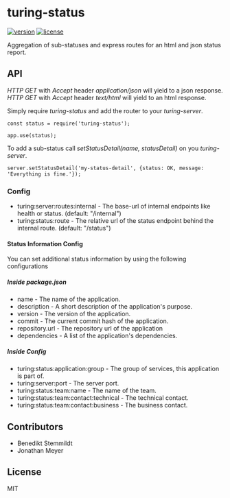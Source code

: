 # turing-status

[![version](https://img.shields.io/npm/v/turing-status.svg)](https://www.npmjs.com/package/turing-status) [![license](https://img.shields.io/npm/l/turing-status.svg)](./LICENSE)

Aggregation of sub-statuses and express routes for an html and json status report.

## API

_HTTP GET_ with _Accept_ header _application/json_ will yield to a json response.<br/>
_HTTP GET_ with _Accept_ header _text/html_ will yield to an html response.

Simply require _turing-status_ and add the router to your _turing-server_.

    const status = require('turing-status');

    app.use(status);

To add a sub-status call _setStatusDetail(name, statusDetail)_ on you _turing-server_.

    server.setStatusDetail('my-status-detail', {status: OK, message: 'Everything is fine.'});

### Config

- turing:server:routes:internal - The base-url of internal endpoints like health or status. (default: "/internal")
- turing:status:route - The relative url of the status endpoint behind the internal route. (default: "/status")

#### Status Information Config

You can set additional status information by using the following configurations

##### Inside package.json

- name - The name of the application.
- description - A short description of the application's purpose.
- version - The version of the application.
- commit - The current commit hash of the application.
- repository.url - The repository url of the application
- dependencies - A list of the application's dependencies.

##### Inside Config

- turing:status:application:group - The group of services, this application is part of.
- turing:server:port - The server port.
- turing:status:team:name - The name of the team.
- turing:status:team:contact:technical - The technical contact.
- turing:status:team:contact:business - The business contact.

## Contributors

- Benedikt Stemmildt
- Jonathan Meyer

## License

MIT
